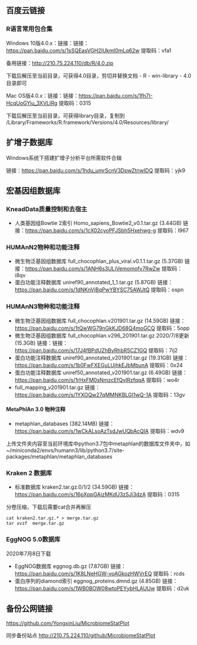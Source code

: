 ## 百度云链接

### R语言常用包合集

Windows 10版4.0.x：链接：链接：https://pan.baidu.com/s/1sSQEasVGH2lUkmI0mLq62w 提取码：vfa1 

备用链接：http://210.75.224.110/db/R/4.0.zip

下载后解压至当前目录，可获得4.0目录，剪切并替换文档 - R - win-library - 4.0 目录即可

Mac OS版4.0.x：链接：链接：https://pan.baidu.com/s/1fh7I-HcqUoGYiu_3XVLIRg 提取码：0315

下载后解压至当前目录，可获得library目录，复制到 /Library/Frameworks/R.framework/Versions/4.0/Resources/library/


## 扩增子数据库

Windows系统下搭建扩增子分析平台所需软件合辑

链接：https://pan.baidu.com/s/1hdu_umrScnV3DpwZtnwIDQ 提取码：yjk9 

## 宏基因组数据库

### KneadData质量控制和去宿主

- 人类基因组Bowtie 2索引 Homo_sapiens_Bowtie2_v0.1.tar.gz (3.44GB) 链接：https://pan.baidu.com/s/1cX02cyoPFJSbh5Hxehwg-g 
提取码：l967

### HUMAnN2物种和功能注释

- 微生物泛基因组数据库 full_chocophlan_plus_viral.v0.1.1.tar.gz (5.37GB) 链接：https://pan.baidu.com/s/1ANH6s3ULjVemomofv7RwZw 提取码：i8qv
- 蛋白功能注释数据库 uniref90_annotated_1_1.tar.gz (5.87GB) 链接：https://pan.baidu.com/s/1dNKnVjBqPwYBYSC75AWJtQ 提取码：ospn

### HUMAnN3物种和功能注释

- 微生物泛基因组数据库 full_chocophlan.v201901.tar.gz (14.59GB) 链接：https://pan.baidu.com/s/1tQwWG79nGkKJD68Q4moGCQ 提取码：5opp
- 微生物泛基因组数据库 full_chocophlan.v296_201901.tar.gz 2020/7/8更新 (15.3GB) 链接：链接：https://pan.baidu.com/s/17J4fBPdUZhByRhbR5CZ1GQ 提取码：7ij2
- 蛋白功能注释数据库 uniref90_annotated_v201901.tar.gz (19.31GB) 链接：https://pan.baidu.com/s/1b0FwFXEGuLUjhkEJbMbunA 
提取码：0x24
- 蛋白功能注释数据库 uniref50_annotated_v201901.tar.gz (6.49GB) 链接：https://pan.baidu.com/s/1rHxFM0sNmzcEfQylRzfqqA  提取码：wo4r
- full_mapping_v201901.tar.gz 链接：https://pan.baidu.com/s/1YXOQw27qMMNKBLGI1wQ-1A 提取码：13gv

#### MetaPhlAn 3.0 物种注释

- metaphlan_databases (382.14MB) 链接：https://pan.baidu.com/s/1wCkALsoAzTsdJwUQbAcQIA 提取码：wdv9

上传文件夹内容至当前环境库中python3.7包中metaphlan的数据库文件夹中，如~/miniconda2/envs/humann3/lib/python3.7/site-packages/metaphlan/metaphlan_databases

### Kraken 2 数据库

- 标准数据库 kraken2.tar.gz.0/1/2 (34.59GB) 链接：https://pan.baidu.com/s/16pXppGAizMKdU3z5Ji3dzA 
提取码：0315

分卷压缩，下载后需要cat合并再解压 

	cat kraken2.tar.gz.* > merge.tar.gz
	tar xvzf  merge.tar.gz


### EggNOG 5.0数据库

2020年7月8日下载

- EggNOG数据库 eggnog.db.gz (7.87GB) 链接：https://pan.baidu.com/s/1K8LNeHGW-voAGkozHWVrEQ 提取码：rcds
- 蛋白序列的diamond索引 eggnog_proteins.dmnd.gz (4.85GB) 链接：https://pan.baidu.com/s/1WB0BOW08wtoPEYybHLAUUw 提取码：d2uk

## 备份公网链接

https://github.com/YongxinLiu/MicrobiomeStatPlot

同步备份站点 http://210.75.224.110/github/MicrobiomeStatPlot